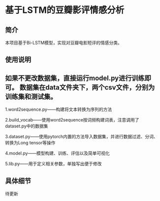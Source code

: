 # 基于LSTM的豆瓣影评情感分析
## 简介

本项目基于Bi-LSTM模型，实现对豆瓣电影短评的情感分类。

## 使用说明
如果不更改数据集，直接运行model.py进行训练即可。
数据集在data文件夹下，两个csv文件，分别为训练集和测试集。
------

1.word2sequence.py——构建将文本转换为序列的方法

2.build_vocab——使用word2sequence按词频构建词表，注意调用了dataset.py中的数据集

3.dataset.py——使用pytorch内置的方法导入数据集，并进行数据过滤、分词、转换为Long tensor等操作

4.model.py——模型构建、训练、评估以及简单可视化

5.lib.py——用于定义相关参数，单独写出便于修改

## 具体细节

待更新
